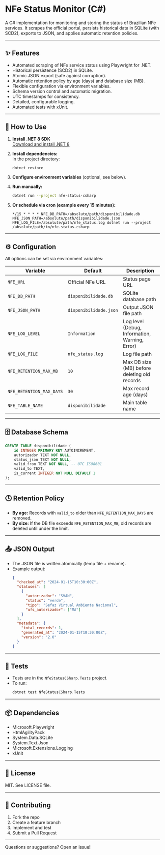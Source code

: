 # NFe Status Monitor (C#)

A C# implementation for monitoring and storing the status of Brazilian NFe services. It scrapes the official portal, persists historical data in SQLite (with SCD2), exports to JSON, and applies automatic retention policies.

---

## ✨ Features

- Automated scraping of NFe service status using Playwright for .NET.
- Historical persistence (SCD2) in SQLite.
- Atomic JSON export (safe against corruption).
- Automatic retention policy by age (days) and database size (MB).
- Flexible configuration via environment variables.
- Schema version control and automatic migration.
- UTC timestamps for consistency.
- Detailed, configurable logging.
- Automated tests with xUnit.

---

## 🚀 How to Use

1. **Install .NET 8 SDK**  
   [Download and install .NET 8](https://dotnet.microsoft.com/en-us/download/dotnet/8.0)

2. **Install dependencies:**  
   In the project directory:
   ```bash
   dotnet restore
   ```

3. **Configure environment variables** (optional, see below).

4. **Run manually:**
   ```bash
   dotnet run --project nfe-status-csharp
   ```

5. **Or schedule via cron (example every 15 minutes):**
   ```
   */15 * * * * NFE_DB_PATH=/absolute/path/disponibilidade.db NFE_JSON_PATH=/absolute/path/disponibilidade.json NFE_LOG_FILE=/absolute/path/nfe_status.log dotnet run --project /absolute/path/to/nfe-status-csharp
   ```

---

## ⚙️ Configuration

All options can be set via environment variables:

| Variable                | Default                   | Description                                 |
|-------------------------|---------------------------|---------------------------------------------|
| `NFE_URL`               | Official NFe URL          | Status page URL                             |
| `NFE_DB_PATH`           | `disponibilidade.db`      | SQLite database path                        |
| `NFE_JSON_PATH`         | `disponibilidade.json`    | Output JSON file path                       |
| `NFE_LOG_LEVEL`         | `Information`             | Log level (Debug, Information, Warning, Error)|
| `NFE_LOG_FILE`          | `nfe_status.log`          | Log file path                               |
| `NFE_RETENTION_MAX_MB`  | `10`                      | Max DB size (MB) before deleting old records|
| `NFE_RETENTION_MAX_DAYS`| `30`                      | Max record age (days)                       |
| `NFE_TABLE_NAME`        | `disponibilidade`         | Main table name                             |

---

## 🗄️ Database Schema

```sql
CREATE TABLE disponibilidade (
    id INTEGER PRIMARY KEY AUTOINCREMENT,
    autorizador TEXT NOT NULL,
    status_json TEXT NOT NULL,
    valid_from TEXT NOT NULL, -- UTC ISO8601
    valid_to TEXT,
    is_current INTEGER NOT NULL DEFAULT 1
);
```

---

## 🕒 Retention Policy

- **By age:** Records with `valid_to` older than `NFE_RETENTION_MAX_DAYS` are removed.
- **By size:** If the DB file exceeds `NFE_RETENTION_MAX_MB`, old records are deleted until under the limit.

---

## 📤 JSON Output

- The JSON file is written atomically (temp file + rename).
- Example output:
  ```json
  {
    "checked_at": "2024-01-15T10:30:00Z",
    "statuses": [
      {
        "autorizador": "SVAN",
        "status": "verde",
        "tipo": "Sefaz Virtual Ambiente Nacional",
        "ufs_autorizador": ["MA"]
      }
    ],
    "metadata": {
      "total_records": 1,
      "generated_at": "2024-01-15T10:30:00Z",
      "version": "2.0"
    }
  }
  ```

---

## 🧪 Tests

- Tests are in the `NfeStatusCSharp.Tests` project.
- To run:
  ```bash
  dotnet test NfeStatusCSharp.Tests
  ```

---

## 📦 Dependencies

- Microsoft.Playwright
- HtmlAgilityPack
- System.Data.SQLite
- System.Text.Json
- Microsoft.Extensions.Logging
- xUnit

---

## 📄 License

MIT. See LICENSE file.

---

## 🤝 Contributing

1. Fork the repo
2. Create a feature branch
3. Implement and test
4. Submit a Pull Request

---

Questions or suggestions? Open an issue!
